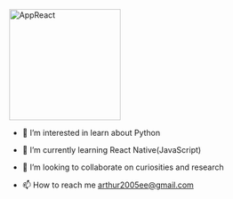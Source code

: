 
<img src="https://github.com/Arthur-byte-code/Arthur-byte-code/assets/152222113/239ec863-aa9c-49c1-b68f-c6f794463356" alt="AppReact" width="200" height="200">


- 👀 I’m interested in learn about Python 

  
- 🌱 I’m currently learning React Native(JavaScript)

  
- 💞️ I’m looking to collaborate on curiosities and research


  
- 📫 How to reach me arthur2005ee@gmail.com



<!---
Arthur-byte-code/Arthur-byte-code is a ✨ special ✨ repository because its `README.md` (this file) appears on your GitHub profile.
You can click the Preview link to take a look at your changes.
--->
